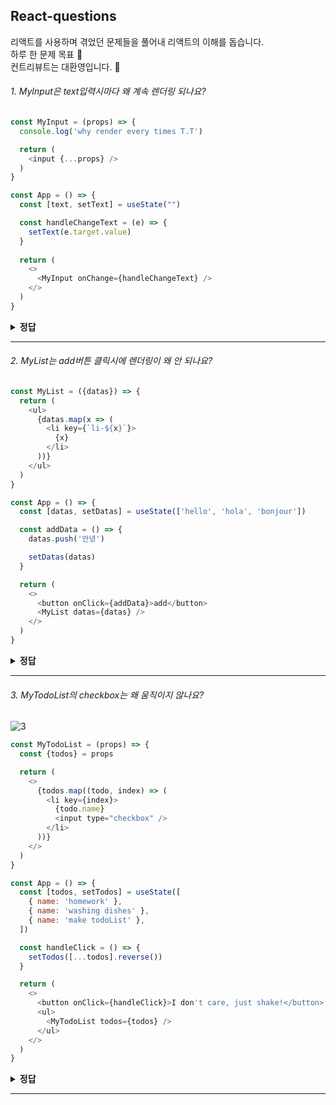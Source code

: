## React-questions

리액트를 사용하며 겪었던 문제들을 풀어내 리액트의 이해를 돕습니다.  
하루 한 문제 목표 🤔  
컨트리뷰트는 대환영입니다. 🤗


###### 1. MyInput은 text입력시마다 왜 계속 렌더링 되나요?

```javascript
const MyInput = (props) => {
  console.log('why render every times T.T')

  return (
    <input {...props} />
  )
}

const App = () => {
  const [text, setText] = useState("")

  const handleChangeText = (e) => {
    setText(e.target.value)
  }
  
  return (
    <>
      <MyInput onChange={handleChangeText} />
    </>
  )
}
```

<details><summary><b>정답</b></summary>
<p>

#### `handleChangeText`는 매 렌더링시에 새로운 주소에 *다시* 저장됩니다.
컴포넌트가 렌더링 될 때는 state, props가 변할 때입니다. javascript에서는 object를 주소값으로 비교합니다. `handleChangeText`는 Function object입니다. 매 렌더링시에 `handleChangeText`는 새로운 주소값에 할당되어 `MyInput`의 props(onChange)가 변한 것으로 React는 판단합니다.<br>
이 문제를 해결하기 위해 (일반적으로)[React.useCallback](https://ko.reactjs.org/docs/hooks-reference.html#usecallback) 혹은 [React.memo](https://ko.reactjs.org/docs/react-api.html#reactmemo)을 사용할 수 있습니다.


</p>
</details>

---

###### 2. MyList는 add버튼 클릭시에 렌더링이 왜 *안* 되나요?

```javascript
const MyList = ({datas}) => {
  return (
    <ul>
      {datas.map(x => (
        <li key={`li-${x}`}>
          {x}
        </li>
      ))}
    </ul>
  )
}

const App = () => {
  const [datas, setDatas] = useState(['hello', 'hola', 'bonjour'])

  const addData = () => {
    datas.push('안녕')

    setDatas(datas)
  }

  return (
    <>
      <button onClick={addData}>add</button>
      <MyList datas={datas} />
    </>
  )
}
```

<details><summary><b>정답</b></summary>
<p>

#### `datas`는 사실 바뀌지 않았습니다.
`datas`에 push를 해도 `datas`의 주소값이 바뀌진 않습니다. 하지만, React는 주소값이 바뀌는 걸 통해 변화를 감지합니다.<sup><a href="#1-myinput은-text입력시마다-왜-계속-렌더링-되나요">\*1번 문제 참고</a></sup> 즉, 리액트는 `datas`가 바뀌지 않은 걸로 판단하여 똑똑하게 렌더링하지 않은 겁니다.<br>
이 문제를 해결하기 위해선 [불변성](https://www.google.com/search?q=Immutability&oq=Immutability&aqs=chrome..69i57j69i60j69i61.242j0j7&sourceid=chrome&ie=UTF-8)에 대해 알아야합니다. 또, [전개 구문](https://developer.mozilla.org/ko/docs/Web/JavaScript/Reference/Operators/Spread_syntax)은 불변성을 지키는 똑똑한 방법입니다.

</p>
</details>

---

###### 3. MyTodoList의 checkbox는 왜 움직이지 않나요?
![3](https://user-images.githubusercontent.com/42797995/87057993-80a2bb80-c242-11ea-89ae-87797093cdc8.gif)

```javascript
const MyTodoList = (props) => {
  const {todos} = props

  return (
    <>
      {todos.map((todo, index) => (
        <li key={index}>
          {todo.name}
          <input type="checkbox" />
        </li>
      ))}
    </>
  )
}

const App = () => {
  const [todos, setTodos] = useState([
    { name: 'homework' },
    { name: 'washing dishes' },
    { name: 'make todoList' },
  ])

  const handleClick = () => {
    setTodos([...todos].reverse())
  }

  return (
    <>
      <button onClick={handleClick}>I don't care, just shake!</button>
      <ul>
        <MyTodoList todos={todos} />
      </ul>
    </>
  )
}
```

<details><summary><b>정답</b></summary>
<p>

#### 리스트 렌더링에서 인덱스를 `key`로 지정하지 마세요.

React는 리스트 렌더링에서 `key`로 어떤 항목을 변경, 추가 또는 삭제할지 판단합니다. index를 key로 사용한다면, 우리가 배열을 `reverse`했을 때에 React는 이렇게 판단합니다. 아하! `homework`가 `make todoList`라는 문자열로 바뀌었구나? 그럼 문자열만 바꿔주면 되겠다!<br/>
이 문제를 해결하기 위해 `key`에 `id`를 넘겨주세요. 고유한 `id`값을 넘겨주면 원하는 대로 작동할 것입니다. 읽어보면 좋은 글로는, [왜 key가 필요한가에 대한 더 자세한 설명](https://ko.reactjs.org/docs/reconciliation.html#recursing-on-children) 그리고 [인덱스를 key로 사용할 경우 부정적인 영향에 대한 상세 설명](https://medium.com/@robinpokorny/index-as-a-key-is-an-anti-pattern-e0349aece318)이 있습니다.

</p>
</details>

---
